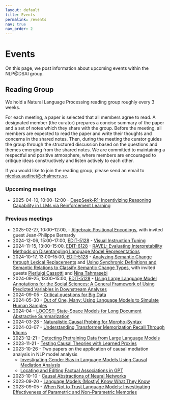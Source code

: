 ```yaml
---
layout: default
title: Events
permalink: /events
nav: true
nav_order: 2
---
```


# Events

On this page, we post information about upcoming events within the NLP@DSAI group.

<!--
we hold  regular events at NLP@DSAI: a weekly fika and a
reading group.
If you have a question about either, feel free to send an email to:
[nicolas.audinet@chalmers.se](mailto:nicolas.audinet@chalmers.se).

## Fika

We like to have a weekly fika together at **15:00 on Wednesday afternoons** in
the 8th floor lunchroom in the EDIT building. We sometimes have a particular
topic for these fikas, but mostly we tend to just catch up and talk about what
we have on our mind. Come join us if you'd like to get to know the group a bit
more!
-->

## Reading Group

We hold a Natural Language Processing reading group roughly every 3 weeks.

For each meeting, a paper is selected that all members agree to read. A
designated member (the curator) prepares a concise summary of the paper and a
set of notes which they share with the group. Before the meeting, all members
are expected to read the paper and write their thoughts and concerns in the
shared notes. Then, during the meeting the curator guides the group through the
structured discussion based on the questions and themes emerging from the shared
notes. We are committed to maintaining a respectful and positive atmosphere,
where members are encouraged to critique ideas constructively and listen
actively to each other.

If you would like to join the reading group, please send an email to
[nicolas.audinet@chalmers.se](mailto:nicolas.audinet@chalmers.se).

### Upcoming meetings

- 2025-04-10, 10:00&ndash;12:00 - [DeepSeek-R1: Incentivizing Reasoning Capability in LLMs via Reinforcement Learning](https://arxiv.org/abs/2501.12948)

### Previous meetings

- 2025-02-27, 10:00&ndash;12:00, - [Algebraic Positional Encodings](https://arxiv.org/abs/2312.16045), with invited guest Jean-Philippe Bernardy
- 2024-12-06, 15:00&ndash;17:00, [EDIT-5128](https://maps.chalmers.se/#e04e51e0-36ae-11ea-a7b1-c33e025140ed) - [Visual Instruction Tuning](https://papers.nips.cc/paper_files/paper/2023/hash/6dcf277ea32ce3288914faf369fe6de0-Abstract-Conference.html)
- 2024-11-15, 13:00&ndash;15:00, [EDIT-6128](https://maps.chalmers.se/#f6db5480-36ae-11ea-95e6-15f261a81417) - [RAVEL: Evaluating Interpretability Methods on Disentangling Language Model Representations](https://aclanthology.org/2024.acl-long.470/)
- 2024-10-17, 13:00&ndash;15:00, [EDIT-5128](https://maps.chalmers.se/#e04e51e0-36ae-11ea-a7b1-c33e025140ed) - [Analyzing Semantic Change through Lexical Replacements](https://aclanthology.org/2024.acl-long.246.pdf) and [Using Synchronic Definitions and Semantic Relations to Classify Semantic Change Types](https://aclanthology.org/2024.acl-long.249.pdf), with invited guests [Pierluigi Cassotti](https://www.gu.se/om-universitetet/hitta-person/pierluigicassotti) and [Nina Tahmasebi](http://tahmasebi.se/)
- 2024-09-25, 13:00&ndash;15:00, [EDIT-5128](https://maps.chalmers.se/#e04e51e0-36ae-11ea-a7b1-c33e025140ed) - [Using Large Language Model Annotations for the Social Sciences:
A General Framework of Using Predicted Variables in Downstream Analyses](https://naokiegami.com/paper/dsl_ss.pdf)
- 2024-09-05 - [Critical questions for Big Data](https://www.dhi.ac.uk/san/waysofbeing/data/communication-zangana-boyd-2012.pdf)
- 2024-05-30 - [Out of One, Many: Using Language Models to Simulate Human Samples
](https://www.cambridge.org/core/journals/political-analysis/article/out-of-one-many-using-language-models-to-simulate-human-samples/035D7C8A55B237942FB6DBAD7CAA4E49)
- 2024-04 - [LOCOST: State-Space Models for Long Document Abstractive Summarization](https://aclanthology.org/2024.eacl-long.69/)
- 2024-03-28 - [Naturalistic Causal Probing for Morpho-Syntax](https://aclanthology.org/2023.tacl-1.23.pdf)
- 2024-03-07 - [Understanding Transformer Memorization Recall Through Idioms](https://aclanthology.org/2023.eacl-main.19.pdf)
- 2023-12-21 - [Detecting Pretraining Data from Large Language Models](https://arxiv.org/abs/2310.16789)
- 2023-11-21 - [Testing Causal Theories with Learned Proxies](https://www.annualreviews.org/content/journals/10.1146/annurev-polisci-051120-111443)
- 2023-10-26 - Two papers on the application of causal mediation analysis in NLP model analysis
    - [Investigating Gender Bias in Language Models Using Causal Mediation Analysis](https://proceedings.neurips.cc/paper/2020/file/92650b2e92217715fe312e6fa7b90d82-Paper.pdf)
    - [Locating and Editing Factual Associations in GPT](https://arxiv.org/abs/2202.05262)
- 2023-10-10 - [Causal Abstractions of Neural Networks](https://proceedings.neurips.cc/paper_files/paper/2021/file/4f5c422f4d49a5a807eda27434231040-Paper.pdf)
- 2023-09-20 - [Language Models (Mostly) Know What They Know](https://arxiv.org/pdf/2207.05221.pdf)
- 2023-09-05 - [When Not to Trust Language Models: Investigating Effectiveness of Parametric and Non-Parametric Memories](https://arxiv.org/pdf/2212.10511.pdf)
